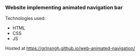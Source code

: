 ### Website implementing animated navigation bar

Technologies used:
- HTML
- CSS
- JS

Hosted at https://grlnsngh.github.io/web-animated-navigation/
